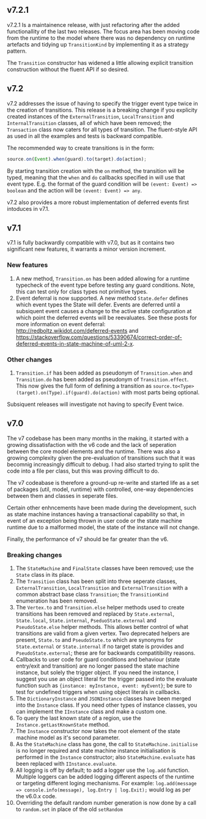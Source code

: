 ## v7.2.1
v7.2.1 Is a maintainence release, with just refactoring after the added functionallity of the last two releases. The focus area has been moving code from the runtime to the model where there was no dependency on runtime artefacts and tidying up ```TransitionKind``` by implementing it as a strategy pattern.

The ```Transition``` constructor has widened a little allowing explicit transition construction without the fluent API if so desired.

## v7.2
v7.2 addresses the issue of having to specify the trigger event type twice in the creation of transitions. This release is a breaking change if you explicity created instances of the ```ExternalTransition```, ```LocalTransition``` and ```InternalTransition``` classes, all of which have been removed; the ```Transaction``` class now caters for all types of transition. The fluent-style API as used in all the examples and tests is backward compatible.

The recommended way to create transitions is in the form:
```typescript
source.on(Event).when(guard).to(target).do(action);
```
By starting transition creation with the ```on``` method, the transition will be typed, meaning that the ```when``` and ```do``` callbacks specified in will use that event type. E.g. the format of the guard condition will be ```(event: Event) => boolean``` and the action will be ```(event: Event) => any```.

v7.2 also provides a more robust implementation of deferred events first intoduces in v7.1.
## v7.1
v7.1 is fully backwardly compatible with v7.0, but as it contains two significant new features, it warrants a minor version increment.
### New features
1. A new method, ```Transition.on``` has been added allowing for a runtime typecheck of the event type before testing any guard conditions. Note, this can test only for class types not primitive types.
2. Event deferral is now supported. A new method ```State.defer``` defines which event types the State will defer. Events are deferred until a subsiquent event causes a change to the active state configuration at which point the deferred events will be reevaluates. See these posts for more information on event deferral: http://redboltz.wikidot.com/deferred-events and https://stackoverflow.com/questions/53390674/correct-order-of-deferred-events-in-state-machine-of-uml-2-x.
### Other changes
1. ```Transition.if``` has been added as pseudonym of ```Transition.when``` and ```Transition.do``` has been added as pseudonym of ```Transition.effect```. This now gives the full form of defining a transition as ```source.to<Type>(target).on(Type).if(guard).do(action)``` with most parts being optional.

Subsiquent releases will investigate not having to specify Event twice.

## v7.0
The v7 codebase has been many months in the making, it started with a growing dissatisfaction with the v6 code and the lack of seperation between the core model elements and the runtime. There was also a growing complexity given the pre-evaluation of transitions such that it was becomnig increasingly difficult to debug. I had also started trying to split the code into a file per class, but this was proving difficult to do.

The v7 codeabase is therefore a ground-up re-write and started life as a set of packages (util, model, runtime) with controlled, one-way dependencies between them and classes in seperate files.

Certain other enhncements have been made during the development, such as state machine instances having a transactional capability so that, in event of an exception being thrown in user code or the state machine runtime due to a malformed model, the state of the instance will not change.

Finally, the performance of v7 should be far greater than the v6.

### Breaking changes
1. The ```StateMachine``` and ```FinalState``` classes have been removed; use the ```State``` class in its place.
2. The ```Transition``` class has been split into three seperate classes, ```ExternalTransition```, ```LocalTransition``` and ```ExternalTransition``` with a common abstract base class ```Transition```; the ```TransitionKind``` enumeration has been removed.
3. The ```Vertex.to``` and ```Transition.else``` helper methods used to create transitions has been removed and replaced by ```State.external```, ```State.local```, ```State.internal```, ```PseduoState.external``` and ```PseudoState.else``` helper methods. This allows better control of what transitions are valid from a given vertex. Two deprecated helpers are present, ```State.to``` and ```PseudoState.to``` which are synonyms for ```State.external``` or ```State.internal``` if no target state is provides and ```PseudoState.external```; these are for backwards compatitibility reasons.
4. Callbacks to user code for guard conditions and behaviour (state entry/exit and transition) are no longer passed the state machine instance, but solely the trigger object. If you need the instance, I suggest you use an object literal for the trigger passed into the evaluate function such as ```{instance: myInstance, event: myEvent}```; be sure to test for undefined triggers when using object literals in callbacks.
5. The ```DictionaryInstance``` and ```JSONInstance``` classes have been merged into the ```Instance``` class. If you need other types of instance classes, you can implement the ```IInstance``` class and make a custom one.
6. To query the last known state of a region, use the ```Instance.getLastKnownState``` method.
7. The ```Instance``` constructor now takes the root element of the state machine model as it's second parameter.
8. As the ```StateMachine``` class has gone, the call to ```StateMachine.initialise``` is no longer required and state machine instance initialisation is performed in the ```Instance``` constructor; also ```StateMachine.evaluate``` has been replaced with ```IInstance.evaluate```.
9. All logging is off by default; to add a logger use the ```log.add``` function. Multiple loggers can be added logging different aspects of the runtime or targeting different loging mechanisms. For example: ```log.add(message => console.info(message), log.Entry | log.Exit);``` would log as per the v6.0.x code.
10. Overriding the default random number generation is now done by a call to ```random.set``` in place of the old ```setRandom```

